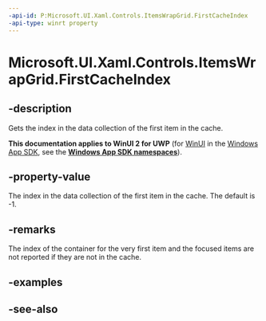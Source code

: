 ```yaml
---
-api-id: P:Microsoft.UI.Xaml.Controls.ItemsWrapGrid.FirstCacheIndex
-api-type: winrt property
---
```


<!-- Property syntax
public int FirstCacheIndex { get; }
-->

# Microsoft.UI.Xaml.Controls.ItemsWrapGrid.FirstCacheIndex

## -description
Gets the index in the data collection of the first item in the cache.

**This documentation applies to WinUI 2 for UWP** (for [WinUI](/windows/apps/winui/winui3/) in the [Windows App SDK](/windows/apps/windows-app-sdk/), see the **[Windows App SDK namespaces](/windows/windows-app-sdk/api/winrt/)**).

## -property-value
The index in the data collection of the first item in the cache. The default is -1.

## -remarks
The index of the container for the very first item and the focused items are not reported if they are not in the cache.

## -examples

## -see-also
